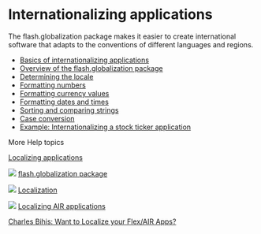 # Internationalizing applications

<div>

The flash.globalization package makes it easier to create international software
that adapts to the conventions of different languages and regions.

- [Basics of internationalizing applications](WS9b644acd4ebe59998b99a90125fc4fecfb-8000.html)
- [Overview of the flash.globalization package](WS9b644acd4ebe59998b99a90125fc4fecfb-7ffe.html)
- [Determining the locale](WS9b644acd4ebe59998b99a90125fc4fecfb-7ffc.html)
- [Formatting numbers](WS9b644acd4ebe59998b99a90125fc4fecfb-7ffb.html)
- [Formatting currency values](WS9b644acd4ebe59998b99a90125fc4fecfb-7ffa.html)
- [Formatting dates and times](WS9b644acd4ebe59998b99a90125fc4fecfb-7ff9.html)
- [Sorting and comparing strings](WS9b644acd4ebe59998b99a90125fc4fecfb-7ff8.html)
- [Case conversion](WS9b644acd4ebe59998b99a90125fc4fecfb-7ff7.html)
- [Example: Internationalizing a stock ticker application](WS9b644acd4ebe59998b99a90125fc4fecfb-7ff6.html)

</div>

<div>

<div>

More Help topics

</div>

<div>

[Localizing applications](WS9b644acd4ebe59993a5b57f812214f2074b-8000.html)

</div>

![](images/flashplatformLinkIndicator.png)
[flash.globalization package](https://help.adobe.com/en_US/FlashPlatform/reference/actionscript/3/flash/globalization/package-detail.html "https://help.adobe.com/en_US/FlashPlatform/reference/actionscript/3/flash/globalization/package-detail.html")

![](images/flexLinkIndicator.png)
[Localization](https://help.adobe.com/en_US/Flex/4.0/UsingSDK/WS2db454920e96a9e51e63e3d11c0bf69084-7fcf.html "https://help.adobe.com/en_US/Flex/4.0/UsingSDK/WS2db454920e96a9e51e63e3d11c0bf69084-7fcf.html")

![](images/airLinkIndicator.png)
[Localizing AIR applications](https://help.adobe.com/en_US/air/build/WSB2927578-20D8-4065-99F3-00ACE6511EEE.html "https://help.adobe.com/en_US/air/build/WSB2927578-20D8-4065-99F3-00ACE6511EEE.html")

[Charles Bihis: Want to Localize your Flex/AIR Apps?](http://blogs.adobe.com/charles/2011/02/want-to-localize-your-flexair-apps-its-easy-ill-show-you-how-again.html "http://blogs.adobe.com/charles/2011/02/want-to-localize-your-flexair-apps-its-easy-ill-show-you-how-again.html")

<div>

</div>

</div>
